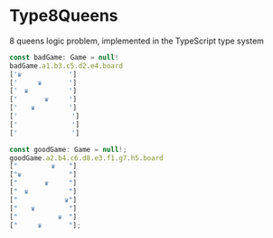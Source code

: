 # Type8Queens
8 queens logic problem, implemented in the TypeScript type system

```typescript
const badGame: Game = null!
badGame.a1.b3.c5.d2.e4.board
['♛　　　　　　　']
['　　　♛　　　　']
['　♛　　　　　　']
['　　　　♛　　　']
['　　♛　　　　　']
['　　　　　　　　']
['　　　　　　　　']
['　　　　　　　　']

const goodGame: Game = null!;
goodGame.a2.b4.c6.d8.e3.f1.g7.h5.board
["　　　　　♛　　"]
["♛　　　　　　　"]
["　　　　♛　　　"]
["　♛　　　　　　"]
["　　　　　　　♛"]
["　　♛　　　　　"]
["　　　　　　♛　"]
["　　　♛　　　　"];
